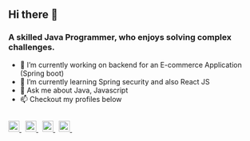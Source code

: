 ## Hi there 👋

### A skilled Java Programmer, who enjoys solving complex challenges.


- 🔭 I’m currently working on backend for an E-commerce Application (Spring boot)
- 🌱 I’m currently learning Spring security and also React JS 
- 💬 Ask me about Java, Javascript
- 📫 Checkout my profiles below

##


<a href="https://leetcode.com/pritam17">
  <img alt="Leetcode Profile" width="22px" src="https://cdn.jsdelivr.net/npm/simple-icons@v3/icons/leetcode.svg" />
</a> &nbsp;
<a href="mailto:pritamshejul17@gmail.com">
  <img alt="Mail to" width="22px"  src="https://cdn.jsdelivr.net/npm/simple-icons@v3/icons/gmail.svg" />
</a> &nbsp;
<a href="https://linkedin.com/in/pritam-shejul">
  <img alt="Pritam on LinkedIn" width="22px" src="https://cdn.jsdelivr.net/npm/simple-icons@v3/icons/linkedin.svg" />
</a> &nbsp;
<a href="https://pritamshejul17.github.io">
  <img alt="Pritam Portfolio" width="22px" src="https://cdn.jsdelivr.net/npm/simple-icons@v3/icons/codeforces.svg" />
</a> &nbsp;
<br/>
